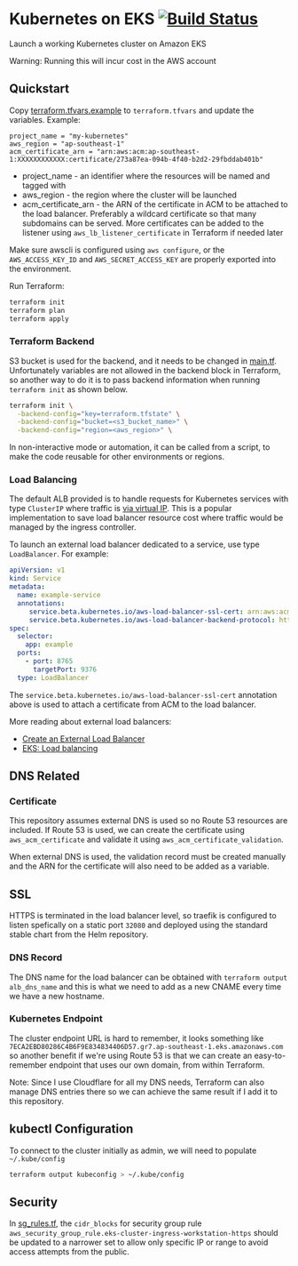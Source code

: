 # Kubernetes on EKS [![Build Status](https://travis-ci.org/adyromantika/kubernetes-on-eks.svg?branch=master)](https://travis-ci.org/adyromantika/kubernetes-on-eks)

Launch a working Kubernetes cluster on Amazon EKS

Warning: Running this will incur cost in the AWS account

## Quickstart

Copy [terraform.tfvars.example](terraform.tfvars.example) to `terraform.tfvars` and update the variables. Example:

```hcl
project_name = "my-kubernetes"
aws_region = "ap-southeast-1"
acm_certificate_arn = "arn:aws:acm:ap-southeast-1:XXXXXXXXXXXX:certificate/273a87ea-094b-4f40-b2d2-29fbddab401b"
```

* project_name - an identifier where the resources will be named and tagged with
* aws_region - the region where the cluster will be launched
* acm_certificate_arn - the ARN of the certificate in ACM to be attached to the load balancer. Preferably a wildcard certificate so that many subdomains can be served. More certificates can be added to the listener using `aws_lb_listener_certificate` in Terraform if needed later

Make sure awscli is configured using `aws configure`, or the `AWS_ACCESS_KEY_ID` and `AWS_SECRET_ACCESS_KEY` are properly exported into the environment.

Run Terraform:

```bash
terraform init
terraform plan
terraform apply
```

### Terraform Backend

S3 bucket is used for the backend, and it needs to be changed in [main.tf](main.tf). Unfortunately variables are not allowed in the backend block in Terraform, so another way to do it is to pass backend information when running `terraform init` as shown below.

```bash
terraform init \
  -backend-config="key=terraform.tfstate" \
  -backend-config="bucket=<s3_bucket_name>" \
  -backend-config="region=<aws_region>" \
```

In non-interactive mode or automation, it can be called from a script, to make the code reusable for other environments or regions.

### Load Balancing

The default ALB provided is to handle requests for Kubernetes services with type `ClusterIP` where traffic is [via virtual IP](https://kubernetes.io/docs/concepts/services-networking/service/#virtual-ips-and-service-proxies). This is a popular implementation to save load balancer resource cost where traffic would be managed by the ingress controller.

To launch an external load balancer dedicated to a service, use type `LoadBalancer`. For example:

```yaml
apiVersion: v1
kind: Service
metadata:
  name: example-service
  annotations:
     service.beta.kubernetes.io/aws-load-balancer-ssl-cert: arn:aws:acm:xx-xxxx-x:xxxxxxxxx:xxxxxxx/xxxxx-xxxx-xxxx-xxxx-xxxxxxxxx
     service.beta.kubernetes.io/aws-load-balancer-backend-protocol: http
spec:
  selector:
    app: example
  ports:
    - port: 8765
      targetPort: 9376
  type: LoadBalancer
```

The `service.beta.kubernetes.io/aws-load-balancer-ssl-cert` annotation above is used to attach a certificate from ACM to the load balancer.

More reading about external load balancers:

* [Create an External Load Balancer](https://kubernetes.io/docs/tasks/access-application-cluster/create-external-load-balancer/)
* [EKS: Load balancing](https://docs.aws.amazon.com/eks/latest/userguide/load-balancing.html)

## DNS Related

### Certificate

This repository assumes external DNS is used so no Route 53 resources are included. If Route 53 is used, we can create the certificate using `aws_acm_certificate` and validate it using `aws_acm_certificate_validation`.

When external DNS is used, the validation record must be created manually and the ARN for the certificate will also need to be added as a variable.

## SSL

HTTPS is terminated in the load balancer level, so traefik is configured to listen spefically on a static port `32080` and deployed using the standard stable chart from the Helm repository.

### DNS Record

The DNS name for the load balancer can be obtained with `terraform output alb_dns_name` and this is what we need to add as a new CNAME every time we have a new hostname.

### Kubernetes Endpoint

The cluster endpoint URL is hard to remember, it looks something like `7ECA2EBD80286C4B6F9E834834406D57.gr7.ap-southeast-1.eks.amazonaws.com` so another benefit if we're using Route 53 is that we can create an easy-to-remember endpoint that uses our own domain, from within Terraform.

Note: Since I use Cloudflare for all my DNS needs, Terraform can also manage DNS entries there so we can achieve the same result if I add it to this repository.

## kubectl Configuration

To connect to the cluster initially as admin, we will need to populate `~/.kube/config`

```bash
terraform output kubeconfig > ~/.kube/config
```

## Security

In [sg_rules.tf](modules/eks/sg_rules.tf), the `cidr_blocks` for security group rule `aws_security_group_rule.eks-cluster-ingress-workstation-https` should be updated to a narrower set to allow only specific IP or range to avoid access attempts from the public.

